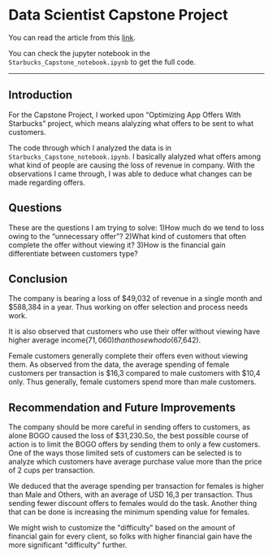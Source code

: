 # Data Scientist Capstone Project

You can read the article from this [link](https://medium.com/@500061685/scrutiny-of-starbuckss-offers-data-20db9be9936d).

You can check the jupyter notebook in the `Starbucks_Capstone_notebook.ipynb` to get the full code.

---

## Introduction
For the Capstone Project, I worked upon “Optimizing App Offers With Starbucks” project, which means alalyzing what offers to be sent to what customers.

The code through which I analyzed the data is in `Starbucks_Capstone_notebook.ipynb`. I basically alalyzed what offers among what kind of people are causing the loss of revenue in company. With the observations I came through, I was able to deduce what changes can be made regarding offers. 

## Questions
These are the questions I am trying to solve:
1)How much do we tend to loss owing to the “unnecessary offer”?
2)What kind of customers that often complete the offer without viewing it?
3)How is the financial gain differentiate between customers type?

## Conclusion
The company is bearing a loss of $49,032 of revenue in a single month and $588,384 in a year. Thus working on offer selection and process needs work.

It is also observed that customers who use their offer without viewing have higher average income($71,060) than those who do($67,642).

Female customers generally complete their offers even without viewing them. As observed from the data, the average spending of female customers per transaction is $16,3 compared to male customers with $10,4 only. Thus generally, female customers spend more than male customers.

## Recommendation and Future Improvements
The company should be more careful in sending offers to customers, as alone BOGO caused the loss of $31,230.So, the best possible course of action is to limit the BOGO offers by sending them to only a few customers. One of the ways those limited sets of customers can be selected is to analyze which customers have average purchase value more than the price of 2 cups per transaction.

We deduced that the average spending per transaction for females is higher than Male and Others, with an average of USD 16,3 per transaction. Thus sending fewer discount offers to females would do the task. Another thing that can be done is increasing the minimum spending value for females.

We might wish to customize the "difficulty" based on the amount of financial gain for every client, so folks with higher financial gain have the more significant "difficulty" further.
